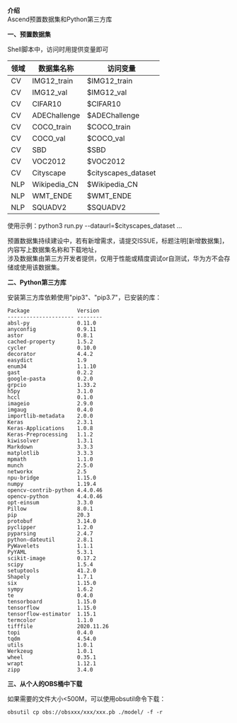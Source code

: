  **介绍**  
Ascend预置数据集和Python第三方库

 **一、预置数据集** 

Shell脚本中，访问时用提供变量即可

| 领域  | 数据集名称        | 访问变量            |
|-----|--------------|---------------|
| CV  | IMG12_train | $IMG12_train |
| CV  | IMG12_val | $IMG12_val |
| CV  | CIFAR10      | $CIFAR10      |
| CV  | ADEChallenge      | $ADEChallenge      |
| CV  | COCO_train      | $COCO_train      |
| CV  | COCO_val      | $COCO_val      |
| CV  | SBD      | $SBD      |
| CV  | VOC2012      | $VOC2012      |
| CV  | Cityscape      | $cityscapes_dataset   |
| NLP | Wikipedia_CN | $Wikipedia_CN |
| NLP | WMT_ENDE     | $WMT_ENDE      |
| NLP | SQUADV2      | $SQUADV2       |

使用示例：python3 run.py --dataurl=$cityscapes_dataset ...

预置数据集持续建设中，若有新增需求，请提交ISSUE，标题注明[新增数据集]，内容写上数据集名称和下载地址，\
涉及数据集由第三方开发者提供，仅用于性能或精度调试or自测试，华为方不会存储或使用该数据集。

 **二、Python第三方库** 

安装第三方库依赖使用"pip3"、"pip3.7"，已安装的库：
```
Package               Version
--------------------- --------
absl-py               0.11.0
anyconfig             0.9.11
astor                 0.8.1
cached-property       1.5.2
cycler                0.10.0
decorator             4.4.2
easydict              1.9
enum34                1.1.10
gast                  0.2.2
google-pasta          0.2.0
grpcio                1.33.2
h5py                  3.1.0
hccl                  0.1.0
imageio               2.9.0
imgaug                0.4.0
importlib-metadata    2.0.0
Keras                 2.3.1
Keras-Applications    1.0.8
Keras-Preprocessing   1.1.2
kiwisolver            1.3.1
Markdown              3.3.3
matplotlib            3.3.3
mpmath                1.1.0
munch                 2.5.0
networkx              2.5
npu-bridge            1.15.0
numpy                 1.19.4
opencv-contrib-python 4.4.0.46
opencv-python         4.4.0.46
opt-einsum            3.3.0
Pillow                8.0.1
pip                   20.3
protobuf              3.14.0
pyclipper             1.2.0
pyparsing             2.4.7
python-dateutil       2.8.1
PyWavelets            1.1.1
PyYAML                5.3.1
scikit-image          0.17.2
scipy                 1.5.4
setuptools            41.2.0
Shapely               1.7.1
six                   1.15.0
sympy                 1.6.2
te                    0.4.0
tensorboard           1.15.0
tensorflow            1.15.0
tensorflow-estimator  1.15.1
termcolor             1.1.0
tifffile              2020.11.26
topi                  0.4.0
tqdm                  4.54.0
utils                 1.0.1
Werkzeug              1.0.1
wheel                 0.35.1
wrapt                 1.12.1
zipp                  3.4.0
```
 **三、从个人的OBS桶中下载**

如果需要的文件大小<500M，可以使用obsutil命令下载：
```
obsutil cp obs://obsxxx/xxx/xxx.pb ./model/ -f -r
``` 
